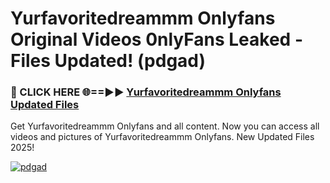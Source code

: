 # Yurfavoritedreammm Onlyfans Original Videos 0nlyFans Leaked - Files Updated! (pdgad)

<h3>🔴 CLICK HERE 🌐==►► <a href="https://tinyurl.com/ehrbuxhb" rel="nofollow">Yurfavoritedreammm Onlyfans Updated Files</a></h3>

Get Yurfavoritedreammm Onlyfans and all content. Now you can access all videos and pictures of Yurfavoritedreammm Onlyfans. New Updated Files 2025!

[![pdgad](https://i.imgur.com/lVYEuWS.gif)](https://tinyurl.com/ehrbuxhb)
